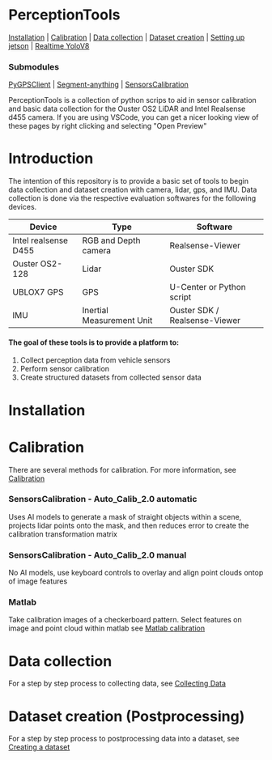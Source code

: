 # PerceptionTools

[Installation]() |
[Calibration]() |
[Data collection]() |
[Dataset creation]() |
[Setting up jetson]() |
[Realtime YoloV8]()
### Submodules  
[PyGPSClient]() |
[Segment-anything]() |
[SensorsCalibration]()

PerceptionTools is a collection of python scrips to aid in sensor calibration and basic data collection for the Ouster OS2 LiDAR and Intel Realsense d455 camera. If you are using VSCode, you can get a nicer looking view of these pages by right clicking and selecting "Open Preview"

# Introduction

The intention of this repository is to provide a basic set of tools to begin data collection and dataset creation with camera, lidar, gps, and IMU. Data collection is done via the respective evaluation softwares for the following devices.

| Device | Type | Software |
| ------ | ---- | -------- |
| Intel realsense D455 | RGB and Depth camera | Realsense-Viewer  
| Ouster OS2-128       | Lidar | Ouster SDK  
| UBLOX7 GPS           | GPS | U-Center or Python script  
| IMU                  | Inertial Measurement Unit | Ouster SDK / Realsense-Viewer  

#### The goal of these tools is to provide a platform to:

1. Collect perception data from vehicle sensors
2. Perform sensor calibration
3. Create structured datasets from collected sensor data

# Installation


# Calibration

There are several methods for calibration. For more information, see [Calibration](/Docs/Calibration.md)

### SensorsCalibration - Auto_Calib_2.0 automatic

Uses AI models to generate a mask of straight objects within a scene, projects lidar points onto the mask, and then reduces error to create the calibration transformation matrix

### SensorsCalibration - Auto_Calib_2.0 manual

No AI models, use keyboard controls to overlay and align point clouds ontop of image features

### Matlab

Take calibration images of a checkerboard pattern. Select features on image and point cloud within matlab
see [Matlab calibration](https://www.mathworks.com/help/lidar/ug/get-started-lidar-camera-calibrator.html)

# Data collection

For a step by step process to collecting data, see [Collecting Data](/Docs/CollectingData.md)

# Dataset creation (Postprocessing)

For a step by step process to postprocessing data into a dataset, see [Creating a dataset](/Docs/Creatingadataset.md)